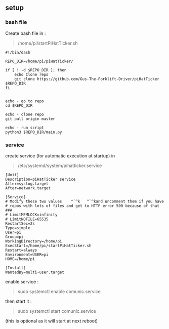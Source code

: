 ## setup

### bash file

Create bash file in :
> /home/pi/startPiHatTicker.sh

```
#!/bin/dash

REPO_DIR=/home/pi/piHatTicker/

if [ ! -d $REPO_DIR ]; then
    echo Clone repo
    git clone https://github.com/Gus-The-Forklift-Driver/piHatTicker $REPO_DIR
fi


echo - go to repo
cd $REPO_DIR

echo - clone repo
git pull origin master

echo - run script
python3 $REPO_DIR/main.py
```


### service
create service (for automatic execution at startup) in 
>/etc/systemd/system/pihatticker.service

```
[Unit]
Description=piHatTicker service
After=syslog.target
After=network.target

[Service]
# Modify these two values    ^`^k   ^`^kand uncomment them if you have
# repos with lots of files and get to HTTP error 500 because of that
###
# LimitMEMLOCK=infinity
# LimitNOFILE=65535
RestartSec=2s
Type=simple
User=pi
Group=pi
WorkingDirectory=/home/pi
ExecStart=/home/pi/startPiHatTicker.sh
Restart=always
Environment=USER=pi
HOME=/home/pi

[Install]
WantedBy=multi-user.target

```

enable service :
> sudo systemctl enable comunic.service

then start it :
> sudo systemctl start comunic.service

(this is optional as it will start at next reboot)